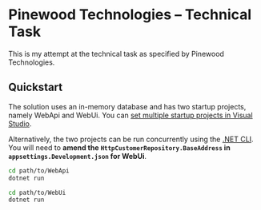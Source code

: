# Pinewood Technologies – Technical Task

This is my attempt at the technical task as specified by Pinewood Technologies.

## Quickstart

The solution uses an in-memory database and has two startup projects, namely WebApi and WebUi. You can [set multiple startup projects in Visual Studio](https://learn.microsoft.com/en-us/visualstudio/ide/how-to-set-multiple-startup-projects).

Alternatively, the two projects can be run concurrently using the [.NET CLI](https://learn.microsoft.com/en-us/dotnet/core/tools/). You will need to **amend the `HttpCustomerRepository.BaseAddress` in `appsettings.Development.json` for WebUi**.

```sh
cd path/to/WebApi
dotnet run
```

```sh
cd path/to/WebUi
dotnet run
```

